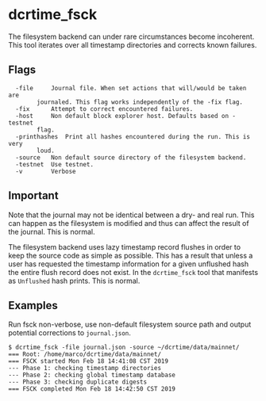 dcrtime_fsck
============

The filesystem backend can under rare circumstances become incoherent. This
tool iterates over all timestamp directories and corrects known failures.

## Flags

```
  -file		Journal file. When set actions that will/would be taken are
		journaled. This flag works independently of the -fix flag.
  -fix		Attempt to correct encountered failures.
  -host		Non default block explorer host. Defaults based on -testnet
		flag.
  -printhashes	Print all hashes encountered during the run. This is very
		loud.
  -source	Non default source directory of the filesystem backend.
  -testnet	Use testnet.
  -v		Verbose
```

## Important

Note that the journal may not be identical between a dry- and real run. This
can happen as the filesystem is modified and thus can affect the result of the
journal. This is normal.

The filesystem backend uses lazy timestamp record flushes in order to keep the
source code as simple as possible. This has a result that unless a user has
requested the timestamp information for a given unflushed hash the entire flush
record does not exist. In the `dcrtime_fsck` tool that manifests as `Unflushed`
hash prints. This is normal.

## Examples

Run fsck non-verbose, use non-default filesystem source path and output
potential corrections to `journal.json`.
```
$ dcrtime_fsck -file journal.json -source ~/dcrtime/data/mainnet/
=== Root: /home/marco/dcrtime/data/mainnet/
=== FSCK started Mon Feb 18 14:41:08 CST 2019
--- Phase 1: checking timestamp directories
--- Phase 2: checking global timestamp database
--- Phase 3: checking duplicate digests
=== FSCK completed Mon Feb 18 14:42:50 CST 2019
```
